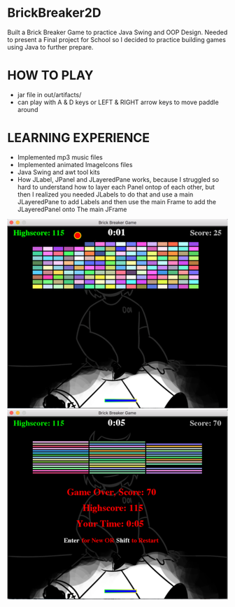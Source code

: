 # BrickBreaker2D

Built a Brick Breaker Game to practice Java Swing and OOP Design. Needed to present a Final project for School so I decided to practice building games using Java to further prepare.

# HOW TO PLAY

- jar file in out/artifacts/
- can play with A & D keys or LEFT & RIGHT arrow keys to move paddle around

# LEARNING EXPERIENCE

- Implemented mp3 music files
- Implemented animated ImageIcons files
- Java Swing and awt tool kits
- How JLabel, JPanel and JLayeredPane works, because I struggled so hard to understand how to layer each Panel ontop of each other, but then I realized you needed JLabels to do that and use a main JLayeredPane to add Labels and then use the main Frame to add the JLayeredPanel onto The main JFrame


![](https://github.com/Dennayz/BrickBreaker2D/blob/master/images/Gameplay.png)
![](https://github.com/Dennayz/BrickBreaker2D/blob/master/images/Gameplay_screen.png)
